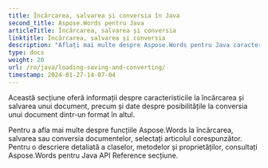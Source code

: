 ```yaml
---
title: Încărcarea, salvarea și conversia în Java
second_title: Aspose.Words pentru Java
articleTitle: Încărcarea, salvarea și conversia
linktitle: Încărcarea, salvarea și conversia
description: "Aflați mai multe despre Aspose.Words pentru Java caracteristici la încărcarea, salvarea sau conversia documentelor dintr-un format în altul."
type: docs
weight: 20
url: /ro/java/loading-saving-and-converting/
timestamp: 2024-01-27-14-07-04
---
```


Această secțiune oferă informații despre caracteristicile la încărcarea și salvarea unui document, precum și date despre posibilitățile la conversia unui document dintr-un format în altul.

Pentru a afla mai multe despre funcțiile Aspose.Words la încărcarea, salvarea sau conversia documentelor, selectați articolul corespunzător. Pentru o descriere detaliată a claselor, metodelor și proprietăților, consultați Aspose.Words pentru Java API Reference secțiune.
